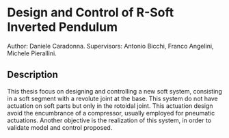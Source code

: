 # Design and Control of R-Soft Inverted Pendulum
Author: Daniele Caradonna.
Supervisors: Antonio Bicchi, Franco Angelini, Michele Pierallini.

## Description
This thesis focus on designing and controlling a new soft system, consisting in a soft segment with a revolute joint at the base. This system do not have actuation on soft parts but only in the rotoidal joint. This actuation design avoid the encumbrance of a compressor, usually employed for pneumatic actuations. Another objective is the realization of this system, in order to validate model and control proposed.
